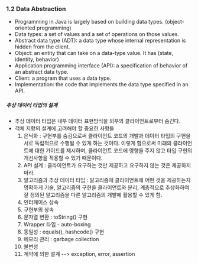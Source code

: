 
### 1.2 Data Abstraction

 - Programming in Java is largely based on building data types. (object-oriented programming)
 - Data types: a set of values and a set of operations on those values.
 - Abstract data type (ADT): a data type whose internal representation is hidden from the client.
 - Object: an entity that can take on a data-type value. It has (state, identity, behavior)
 - Application programming interface (API): a specification of behavior of an abstract data type.
 - Client: a program that uses a data type.
 - Implementation: the code that implements the data type specified in an API.

##### 추상 데이터 타입의 설계

 - 추상 데이터 타입은 내부 데이터 표현방식을 외부의 클라이언트로부터 숨긴다.
 - 객체 지향의 설계에 고려해야 할 중요한 사항들
     1. 은닉화 : 구현부를 숨김으로써 클라이언트 코드의 개발과 데이터 타입의 구현을 서로 독립적으로 수행될 수 있게 하는 것이다. 
        이렇게 함으로써 미래의 클라이언트에 대한 가이드를 제시하며, 클라이언트 코드에 영향을 주지 않고 타입 구현의 개선사항을 
        적용할 수 있기 때문이다.
     2. API 설계 : 클라이언트가 요구하는 것만 제공하고 요구하지 않는 것은 제공하지 마라.
     3. 알고리즘과 추상 데이터 타입 : 알고리즘에 클라이언트에 어떤 것을 제공하는지 명확하게 기술, 알고리즘의 구현을 클라이언트와 
        분리, 계층적으로 추상화하여 잘 정의된 알고리즘을 다른 알고리즘의 개발에 활용할 수 있게 함.
     4. 인터페이스 상속
     5. 구현부의 상속 
     6. 문자열 변환 : toString() 구현
     7. Wrapper 타입 - auto-boxing
     8. 동일성 : equals(), hashcode() 구현
     9. 메모리 관리 : garbage collection
     10. 불변성
     11. 계약에 의한 설계 --> exception, error, assertion
     
     